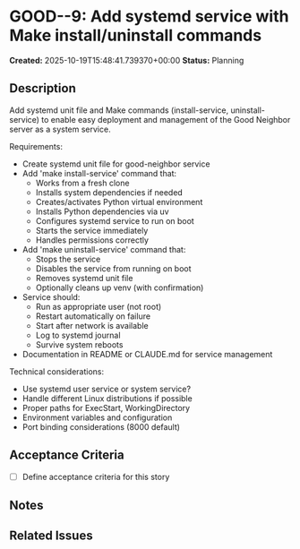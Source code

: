 # GOOD--9: Add systemd service with Make install/uninstall commands

**Created:** 2025-10-19T15:48:41.739370+00:00
**Status:** Planning

## Description

Add systemd unit file and Make commands (install-service, uninstall-service) to enable easy deployment and management of the Good Neighbor server as a system service.

Requirements:

- Create systemd unit file for good-neighbor service
- Add 'make install-service' command that:
  - Works from a fresh clone
  - Installs system dependencies if needed
  - Creates/activates Python virtual environment
  - Installs Python dependencies via uv
  - Configures systemd service to run on boot
  - Starts the service immediately
  - Handles permissions correctly
- Add 'make uninstall-service' command that:
  - Stops the service
  - Disables the service from running on boot
  - Removes systemd unit file
  - Optionally cleans up venv (with confirmation)
- Service should:
  - Run as appropriate user (not root)
  - Restart automatically on failure
  - Start after network is available
  - Log to systemd journal
  - Survive system reboots
- Documentation in README or CLAUDE.md for service management

Technical considerations:

- Use systemd user service or system service?
- Handle different Linux distributions if possible
- Proper paths for ExecStart, WorkingDirectory
- Environment variables and configuration
- Port binding considerations (8000 default)

## Acceptance Criteria

- [ ] Define acceptance criteria for this story

## Notes

<!-- Add any additional notes or updates here -->

## Related Issues

<!-- Link to any related issues or stories -->
